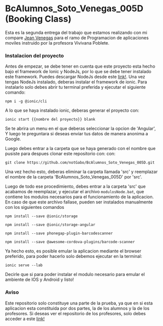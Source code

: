 # BcAlumnos_Soto_Venegas_005D (Booking Class)

Esta es la segunda entrega del trabajo que estamos realizando con mi compare <a href="https://github.com/je4n83">Jean Venegas</a> para el ramo de 
Programacion de aplicaciones moviles instruido por la profesora Vivivana Poblete.

### Instalacion del proyecto

Antes de empezar, se debe tener en cuenta que este proyecto esta hecho bajo el framework de Ionic y NodeJs, por lo que se debe tener instalado este framework. 
Puedes descargar NodeJs desde este <a href='https://nodejs.org/en/download/'>link!</a>. Una vez tengas NodeJs instalado, deberas instalar el framework de ionic. Para 
instalarlo solo debes abrir tu terminal preferida y ejecutar el siguiente comando:

  ```npm i -g @ionic/cli```
  
A lo que se haya instalado ionic, deberas generar el proyecto con:

  ```ionic start {{nombre del proyecto}} blank```
  
Se te abrira un menu en el que deberas seleccionar la opcion de 'Angular', Y luego te preguntara si deseas enviar tus datos de manera anonima a Google.

Luego debes entrar a la carpeta que se haya generado con el nombre que pusiste para despues clonar este repositorio con:
con:

  ```git clone https://github.com/notGabo/BcAlumnos_Soto_Venegas_005D.git```
  
Una vez hecho esto, deberas eliminar la carpeta llamada 'src' y reemplazar el nombre de la carpeta 'BcAlumnos_Soto_Venegas_005D' por 'src'.

Luego de todo ese procedimiento, debes entrar a la carpeta 'src' que acabamos de reemplazar, y ejecutar el archivo ```modulosNode.bat```, que contiene los modulos necesarios para el funcionamiento de la aplicacion.
En caso de que este archivo fallase, pueden ser instalados manualmente con los siguientes comandos

```npm install --save @ionic/storage```

```npm install --save @ionic/storage-angular```

```npm install --save phonegap-plugin-barcodescanner```

```npm install --save @awesome-cordova-plugins/barcode-scanner```

Ya hecho esto, es posible emular la aplicacion mediante el browser preferido, para poder hacerlo solo debemos ejecutar en la terminal:

```ionic serve --lab```

Decirle que si para poder instalar el modulo necesario para emular el ambiente de IOS y Android y listo!

### Aviso

Este repositorio solo constituye una parte de la prueba, ya que en si esta aplicacion esta constituida por dos partes, la de los alumnos y la de los profesores.
Si deseas ver el repositorio de los profesores, solo debes acceder a este <a href='https://github.com/notGabo/BcDocentes_Soto_Venegas_005D'>link!<a>
